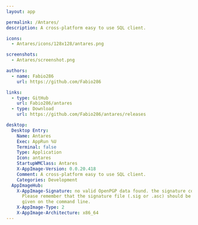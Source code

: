 ```yaml
---
layout: app

permalink: /Antares/
description: A cross-platform easy to use SQL client.

icons:
  - Antares/icons/128x128/antares.png

screenshots:
  - Antares/screenshot.png

authors:
  - name: Fabio286
    url: https://github.com/Fabio286

links:
  - type: GitHub
    url: Fabio286/antares
  - type: Download
    url: https://github.com/Fabio286/antares/releases

desktop:
  Desktop Entry:
    Name: Antares
    Exec: AppRun %U
    Terminal: false
    Type: Application
    Icon: antares
    StartupWMClass: Antares
    X-AppImage-Version: 0.0.20.418
    Comment: A cross-platform easy to use SQL client.
    Categories: Development
  AppImageHub:
    X-AppImage-Signature: no valid OpenPGP data found. the signature could not be verified.
      Please remember that the signature file (.sig or .asc) should be the first file
      given on the command line.
    X-AppImage-Type: 2
    X-AppImage-Architecture: x86_64
---
```

